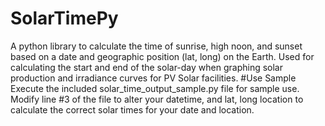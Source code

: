 # SolarTimePy
A python library to calculate the time of sunrise, high noon, and sunset based on a date and geographic position (lat, long) on the Earth. Used for calculating the start and end of the solar-day when graphing solar production and irradiance curves for PV Solar facilities.  #Use Sample Execute the included solar_time_output_sample.py file for sample use.  Modify line #3 of the file to alter your datetime, and lat, long location to calculate the correct solar times for your date and location.
